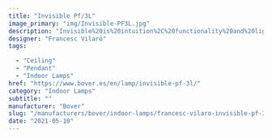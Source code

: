 ```yaml
---
title: "Invisible Pf/3L"
image_primary: "img/Invisible-PF3L.jpg"
description: "Invisible%20is%20intuition%2C%20functionality%20and%20lightness%20but%2C%20above%20all%2C%20simplicity.%20And%20this%20characteristic%20is%20the%20source%20of%20its%20beauty.%20Its%20simplicity%20gives%20it%20an%20intrinsic%20iconic%20quality.%0A%0A%0A%0A"
designer: "Francesc Vilaró"
tags: 

  - "Ceiling"
  - "Pendant"
  - "Indoor Lamps"
href: "https://www.bover.es/en/lamp/invisible-pf-3l/"
category: "Indoor Lamps"
subtitle: ""
manufacturer: "Bover"
slug: "/manufacturers/bover/indoor-lamps/francesc-vilaro-invisible-pf-3-l"
date: "2021-05-10"
---
```

